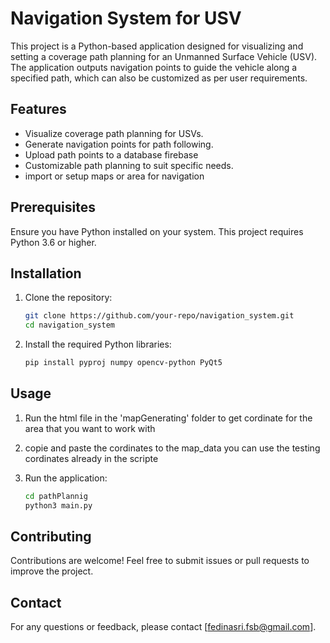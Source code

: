 # Navigation System for USV

This project is a Python-based application designed for visualizing and setting a coverage path planning for an Unmanned Surface Vehicle (USV). The application outputs navigation points to guide the vehicle along a specified path, which can also be customized as per user requirements.

## Features
- Visualize coverage path planning for USVs.
- Generate navigation points for path following.
- Upload path points to a database firebase
- Customizable path planning to suit specific needs.
- import or setup maps or area for navigation 

## Prerequisites
Ensure you have Python installed on your system. This project requires Python 3.6 or higher.

## Installation

1. Clone the repository:
    ```bash
    git clone https://github.com/your-repo/navigation_system.git
    cd navigation_system
    ```

2. Install the required Python libraries:
    ```bash
    pip install pyproj numpy opencv-python PyQt5
    ```

## Usage

1. Run the html file in the 'mapGenerating' folder to get cordinate for the area that you want to work with  

2. copie and paste the cordinates to the map_data you can use the testing cordinates already in the scripte 


4. Run the application:
    ```bash
    cd pathPlannig
    python3 main.py 
    ```


## Contributing
Contributions are welcome! Feel free to submit issues or pull requests to improve the project.

## Contact
For any questions or feedback, please contact [fedinasri.fsb@gmail.com].
